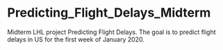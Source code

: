 # Predicting_Flight_Delays_Midterm
Midterm LHL project Predicting Flight Delays.
The goal is to predict flight delays in US for the first week of January 2020.
